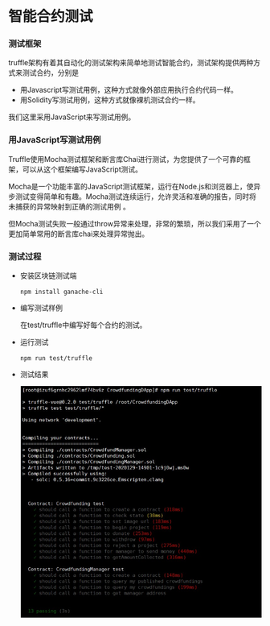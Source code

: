 # 智能合约测试

### 测试框架

truffle架构有着其自动化的测试架构来简单地测试智能合约，测试架构提供两种方式来测试合约，分别是

- 用Javascript写测试用例，这种方式就像外部应用执行合约代码一样。
- 用Solidity写测试用例，这种方式就像裸机测试合约一样。

我们这里采用JavaScript来写测试用例。

### 用JavaScript写测试用例

 Truffle使用Mocha测试框架和断言库Chai进行测试，为您提供了一个可靠的框架，可以从这个框架编写JavaScript测试。 

 Mocha是一个功能丰富的JavaScript测试框架，运行在Node.js和浏览器上，使异步测试变得简单和有趣。Mocha测试连续运行，允许灵活和准确的报告，同时将未捕获的异常映射到正确的测试用例 。

但Mocha测试失败一般通过throw异常来处理，非常的繁琐，所以我们采用了一个更加简单常用的断言库chai来处理异常抛出。

### 测试过程

- 安装区块链测试端

  ```
  npm install ganache-cli
  ```

- 编写测试样例

  在test/truffle中编写好每个合约的测试。

- 运行测试

  ```
  npm run test/truffle
  ```


- 测试结果

  ![](https://github.com/Vilinz/CrowdfundingDAppDocs/raw/master/imgs/7-1-1.jpg)